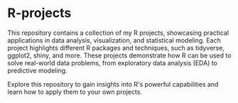 # R-projects
This repository contains a collection of my R projects, showcasing practical applications in data analysis, visualization, and statistical modeling. Each project highlights different R packages and techniques, such as tidyverse, ggplot2, shiny, and more. These projects demonstrate how R can be used to solve real-world data problems, from exploratory data analysis (EDA) to predictive modeling.

Explore this repository to gain insights into R's powerful capabilities and learn how to apply them to your own projects.
